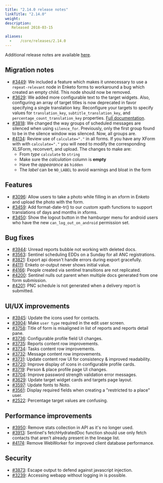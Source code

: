 ```yaml
---
title: "2.14.0 release notes"
linkTitle: "2.14.0"
weight:
description: 
   Released 2018-03-15

aliases:
  -    /core/releases/2.14.0
---
```


Additional release notes are available [here](../images/2.14.0.pdf).

## Migration notes
- [#3449](https://github.com/medic/cht-core/issues/3449): We included a feature which makes it unnecessary to use a `repeat-relevant` node in Enketo forms to workaround a bug which created an empty child. This node should now be removed.
- [#3629](https://github.com/medic/cht-core/issues/3629): We added more configurable text to the target widgets. Also, configuring an array of target titles is now deprecated in favor specifying a single translation key. Reconfigure your targets to specify values for `translation_key`, `subtitle_translation_key`, and `percentage_count_translation_key` properties. [Full documentation](https://docs.communityhealthtoolkit.org/apps/reference/targets/).
- [#3818](https://github.com/medic/cht-core/issues/3818): We changed the way groups of scheduled messages are silenced when using `silence_for`. Previously, only the first group found to be in the silence window was silenced. Now, all groups are.
- [#4134](https://github.com/medic/cht-core/issues/4134): Review use of `calculate="."` in all forms. If you have any XForm with with `calculate="."` you will need to modify the corresponding XLSForm, reconvert, and upload. The changes to make are:
  - From _type_ `calculate` to `string`
  - Make sure the _calculation_ column is **empty**
  - Have the _appearance_ as `hidden`
  - The _label_ can be `NO_LABEL` to avoid warnings and bloat in the form

## Features

- [#3096](https://github.com/medic/cht-core/issues/3096): Allow users to take a photo while filling in an xform in Enketo and upload the photo with the form.
- [#3459](https://github.com/medic/cht-core/issues/3459): Add format-date-tr() to our custom xpath functions to support translations of days and months in xforms.
- [#3450](https://github.com/medic/cht-core/issues/3450): Show the logout button in the hamburger menu for android users who have the new `can_log_out_on_android` permission set.

## Bug fixes

- [#3944](https://github.com/medic/cht-core/issues/3944): Unread reports bubble not working with deleted docs.
- [#3563](https://github.com/medic/cht-core/issues/3563): Sentinel scheduling EDDs on a Sunday for all ANC registrations.
- [#3821](https://github.com/medic/cht-core/issues/3821): Export api doesn't handle errors during export gracefully.
- [#4111](https://github.com/medic/cht-core/issues/4111): Enketo or-output never shows initial value.
- [#4166](https://github.com/medic/cht-core/issues/4166): People created via sentinel transitions are not replicated.
- [#4200](https://github.com/medic/cht-core/issues/4200): Sentinel nulls out parent when multiple docs generated from one form submission.
- [#4201](https://github.com/medic/cht-core/issues/4201): PNC schedule is not generated when a delivery report is submitted.

## UI/UX improvements

- [#3945](https://github.com/medic/cht-core/issues/3945): Update the icons used for contacts.
- [#3904](https://github.com/medic/cht-core/issues/3904): Make `user type` required in the edit user screen.
- [#3758](https://github.com/medic/cht-core/issues/3758): Title of form is misaligned in list of reports and reports detail pane.
- [#3736](https://github.com/medic/cht-core/issues/3736): Configurable profile field UI changes.
- [#3735](https://github.com/medic/cht-core/issues/3735): Reports content row improvements.
- [#3734](https://github.com/medic/cht-core/issues/3734): Tasks content row improvements.
- [#3732](https://github.com/medic/cht-core/issues/3732): Message content row improvements.
- [#3731](https://github.com/medic/cht-core/issues/3731): Update content row UI for consistency & improved readability.
- [#3720](https://github.com/medic/cht-core/issues/3720): Improve display of icons in configurable profile cards.
- [#3719](https://github.com/medic/cht-core/issues/3719): Person & place profile page UI changes.
- [#3704](https://github.com/medic/cht-core/issues/3704): Improve password strength validation error messages.
- [#3629](https://github.com/medic/cht-core/issues/3629): Update target widget cards and targets page layout.
- [#3597](https://github.com/medic/cht-core/issues/3597): Update fonts to Noto.
- [#3561](https://github.com/medic/cht-core/issues/3561): Display required fields when creating a "restricted to a place" user.
- [#2522](https://github.com/medic/cht-core/issues/2522): Percentage target values are confusing.

## Performance improvements

- [#3950](https://github.com/medic/cht-core/issues/3950): Remove stats collection in API as it's no longer used.
- [#3913](https://github.com/medic/cht-core/issues/3913): Sentinel's fetchHydratedDoc function should use only fetch contacts that aren't already present in the lineage list.
- [#4174](https://github.com/medic/cht-core/issues/4174): Remove WebWorker for improved client database performance.

## Security

- [#3873](https://github.com/medic/cht-core/issues/3873): Escape output to defend against javascript injection.
- [#3239](https://github.com/medic/cht-core/issues/3239): Accessing webapp without logging in is possible.
